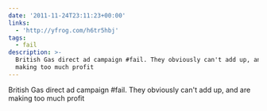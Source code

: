```yaml
---
date: '2011-11-24T23:11:23+00:00'
links:
  - 'http://yfrog.com/h6tr5hbj'
tags:
  - fail
description: >-
  British Gas direct ad campaign #fail. They obviously can't add up, and are
  making too much profit
---
```

British Gas direct ad campaign #fail. They obviously can't add up, and are making too much profit 
